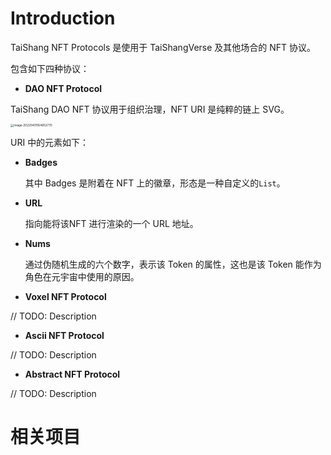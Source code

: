 # Introduction

TaiShang NFT Protocols 是使用于 TaiShangVerse 及其他场合的 NFT 协议。

包含如下四种协议：

- **DAO NFT Protocol**

TaiShang DAO NFT 协议用于组织治理，NFT URI 是纯粹的链上 SVG。

<img src="/Users/liaohua/Library/Application Support/typora-user-images/image-20220401164652770.png" alt="image-20220401164652770" style="zoom:33%;" />

URI 中的元素如下：

- **Badges**

  其中 Badges 是附着在 NFT 上的徽章，形态是一种自定义的`List`。

- **URL**

  指向能将该NFT 进行渲染的一个 URL 地址。

- **Nums**

  通过伪随机生成的六个数字，表示该 Token 的属性，这也是该 Token 能作为角色在元宇宙中使用的原因。

- **Voxel NFT Protocol**

// TODO: Description

- **Ascii NFT Protocol**

//  TODO: Description

- **Abstract NFT Protocol**

//  TODO: Description

# 相关项目 

